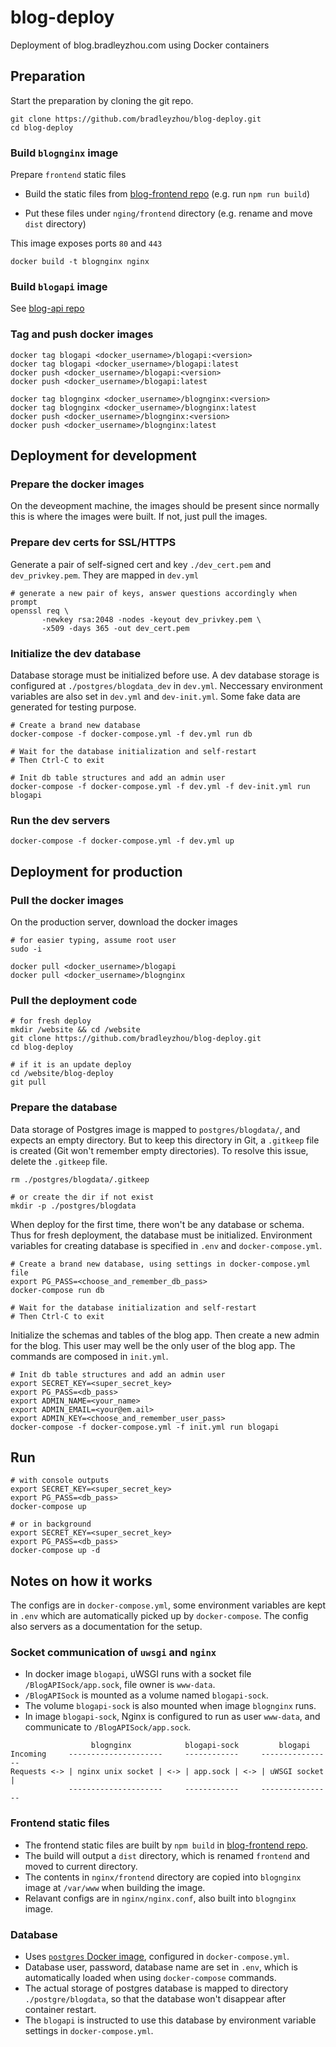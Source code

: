 # blog-deploy
Deployment of blog.bradleyzhou.com using Docker containers


## Preparation
Start the preparation by cloning the git repo.
```
git clone https://github.com/bradleyzhou/blog-deploy.git
cd blog-deploy
```

### Build `blognginx` image
Prepare `frontend` static files
- Build the static files from [blog-frontend repo](https://github.com/bradleyzhou/blog-frontend) (e.g. run `npm run build`)
* Put these files under `nging/frontend` directory (e.g. rename and move `dist` directory)

This image exposes ports `80` and `443`
```
docker build -t blognginx nginx
```

### Build `blogapi` image
See [blog-api repo](https://github.com/bradleyzhou/blog-api)

### Tag and push docker images
```
docker tag blogapi <docker_username>/blogapi:<version>
docker tag blogapi <docker_username>/blogapi:latest
docker push <docker_username>/blogapi:<version>
docker push <docker_username>/blogapi:latest

docker tag blognginx <docker_username>/blognginx:<version>
docker tag blognginx <docker_username>/blognginx:latest
docker push <docker_username>/blognginx:<version>
docker push <docker_username>/blognginx:latest
```

## Deployment for development
### Prepare the docker images
On the deveopment machine, the images should be present since normally this is where the images were built. If not, just pull the images.

### Prepare dev certs for SSL/HTTPS
Generate a pair of self-signed cert and key `./dev_cert.pem` and `dev_privkey.pem`. They are mapped in `dev.yml`
```
# generate a new pair of keys, answer questions accordingly when prompt
openssl req \
       -newkey rsa:2048 -nodes -keyout dev_privkey.pem \
       -x509 -days 365 -out dev_cert.pem
```

### Initialize the dev database
Database storage must be initialized before use. A dev database storage is configured at `./postgres/blogdata_dev` in `dev.yml`. Neccessary environment variables are also set in `dev.yml` and `dev-init.yml`. Some fake data are generated for testing purpose.
```
# Create a brand new database
docker-compose -f docker-compose.yml -f dev.yml run db

# Wait for the database initialization and self-restart
# Then Ctrl-C to exit

# Init db table structures and add an admin user
docker-compose -f docker-compose.yml -f dev.yml -f dev-init.yml run blogapi
```

### Run the dev servers
```
docker-compose -f docker-compose.yml -f dev.yml up
```

## Deployment for production
### Pull the docker images
On the production server, download the docker images
```
# for easier typing, assume root user
sudo -i

docker pull <docker_username>/blogapi
docker pull <docker_username>/blognginx
```

### Pull the deployment code
```
# for fresh deploy
mkdir /website && cd /website
git clone https://github.com/bradleyzhou/blog-deploy.git
cd blog-deploy

# if it is an update deploy
cd /website/blog-deploy
git pull
```

### Prepare the database
Data storage of Postgres image is mapped to `postgres/blogdata/`, and expects an empty directory. But to keep this directory in Git, a `.gitkeep` file is created (Git won't remember empty directories). To resolve this issue, delete the `.gitkeep` file.
```
rm ./postgres/blogdata/.gitkeep

# or create the dir if not exist
mkdir -p ./postgres/blogdata
```

When deploy for the first time, there won't be any database or schema. Thus for fresh deployment, the database must be initialized. Environment variables for creating database is specified in `.env` and `docker-compose.yml`.
```
# Create a brand new database, using settings in docker-compose.yml file
export PG_PASS=<choose_and_remember_db_pass>
docker-compose run db

# Wait for the database initialization and self-restart
# Then Ctrl-C to exit
```

Initialize the schemas and tables of the blog app. Then create a new admin for the blog. This user may well be the only user of the blog app. The commands are composed in `init.yml`.
```
# Init db table structures and add an admin user
export SECRET_KEY=<super_secret_key>
export PG_PASS=<db_pass>
export ADMIN_NAME=<your_name>
export ADMIN_EMAIL=<your@em.ail>
export ADMIN_KEY=<choose_and_remember_user_pass>
docker-compose -f docker-compose.yml -f init.yml run blogapi
```

## Run
```
# with console outputs
export SECRET_KEY=<super_secret_key>
export PG_PASS=<db_pass>
docker-compose up

# or in background
export SECRET_KEY=<super_secret_key>
export PG_PASS=<db_pass>
docker-compose up -d
```

## Notes on how it works
The configs are in `docker-compose.yml`, some environment variables are kept in `.env` which are automatically picked up by `docker-compose`. The config also servers as a documentation for the setup.

### Socket communication of `uwsgi` and `nginx`
- In docker image `blogapi`, uWSGI runs with a socket file `/BlogAPISock/app.sock`, file owner is `www-data`.
- `/BlogAPISock` is mounted as a volume named `blogapi-sock`.
- The volume `blogapi-sock` is also mounted when image `blognginx` runs.
- In image `blogapi-sock`, Nginx is configured to run as user `www-data`, and communicate to `/BlogAPISock/app.sock`.

```
                  blognginx            blogapi-sock         blogapi
Incoming     ---------------------     ------------     ----------------
Requests <-> | nginx unix socket | <-> | app.sock | <-> | uWSGI socket |
             ---------------------     ------------     ----------------
```

### Frontend static files
- The frontend static files are built by `npm build` in [blog-frontend repo](https://github.com/bradleyzhou/blog-frontend).
- The build will output a `dist` directory, which is renamed `frontend` and moved to current directory.
- The contents in `nginx/frontend` directory are copied into `blognginx` image at `/var/www` when building the image.
- Relavant configs are in `nginx/nginx.conf`, also built into `blognginx` image.

### Database
- Uses [`postgres` Docker image](https://hub.docker.com/_/postgres/), configured in `docker-compose.yml`.
- Database user, password, database name are set in `.env`, which is automatically loaded when using `docker-compose` commands.
- The actual storage of postgres database is mapped to directory `./postgre/blogdata`, so that the database won't disappear after container restart.
- The `blogapi` is instructed to use this database by environment variable settings in `docker-compose.yml`.
